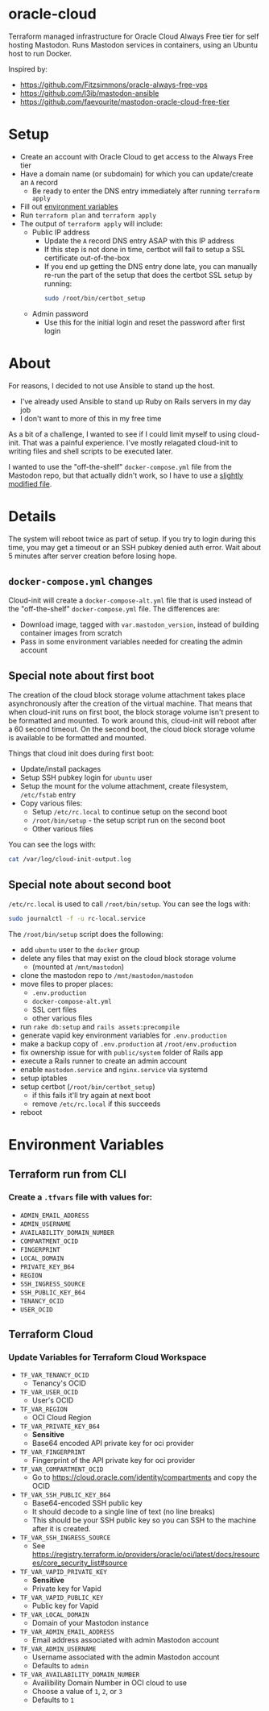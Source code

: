 # oracle-cloud
Terraform managed infrastructure for Oracle Cloud Always Free tier for
self hosting Mastodon.  Runs Mastodon services in containers, using an Ubuntu
host to run Docker.

Inspired by:
  * https://github.com/Fitzsimmons/oracle-always-free-vps
  * https://github.com/l3ib/mastodon-ansible
  * https://github.com/faevourite/mastodon-oracle-cloud-free-tier

# Setup
  * Create an account with Oracle Cloud to get access to the Always Free tier
  * Have a domain name (or subdomain) for which you can update/create an `A`
    record
    * Be ready to enter the DNS entry immediately after running
      `terraform apply`
  * Fill out [environment variables](#environment-variables)
  * Run `terraform plan` and `terraform apply`
  * The output of `terraform apply` will include:
    * Public IP address
      * Update the `A` record DNS entry ASAP with this IP address
      * If this step is not done in time, certbot will fail to setup a SSL
        certificate out-of-the-box
      * If you end up getting the DNS entry done late, you can manually re-run
        the part of the setup that does the certbot SSL setup by running:
        ```bash
        sudo /root/bin/certbot_setup
        ```
    * Admin password
      * Use this for the initial login and reset the password after first login

# About
For reasons, I decided to not use Ansible to stand up the host.
  * I've already used Ansible to stand up Ruby on Rails servers in my day job
  * I don't want to more of this in my free time

As a bit of a challenge, I wanted to see if I could limit myself to using
cloud-init.  That was a painful experience.  I've mostly relagated cloud-init
to writing files and shell scripts to be executed later.

I wanted to use the "off-the-shelf" `docker-compose.yml` file from the Mastodon
repo, but that actually didn't work, so I have to use a
[slightly modified file](#docker-composeyml-changes).

# Details
The system will reboot twice as part of setup.  If you try to login during this
time, you may get a timeout or an SSH pubkey denied auth error.  Wait about 5
minutes after server creation before losing hope.

## `docker-compose.yml` changes
Cloud-init will create a `docker-compose-alt.yml` file that is used instead of
the "off-the-shelf" `docker-compose.yml` file.  The differences are:
  * Download image, tagged with `var.mastodon_version`, instead of building
    container images from scratch
  * Pass in some environment variables needed for creating the admin account

## Special note about first boot
The creation of the cloud block storage volume attachment takes place
asynchronously after the creation of the virtual machine.  That means that when
cloud-init runs on first boot, the block storage volume isn't present to be
formatted and mounted.  To work around this, cloud-init will reboot after a 60
second timeout.  On the second boot, the cloud block storage volume is available
to be formatted and mounted.

Things that cloud init does during first boot:
  * Update/install packages
  * Setup SSH pubkey login for `ubuntu` user
  * Setup the mount for the volume attachment, create filesystem, `/etc/fstab`
    entry
  * Copy various files:
    * Setup `/etc/rc.local` to continue setup on the second boot
    * `/root/bin/setup` - the setup script run on the second boot
    * Other various files

You can see the logs with:
```bash
cat /var/log/cloud-init-output.log
```

## Special note about second boot
`/etc/rc.local` is used to call `/root/bin/setup`.  You can see the logs with:
```bash
sudo journalctl -f -u rc-local.service
```

The `/root/bin/setup` script does the following:
  * add `ubuntu` user to the `docker` group
  * delete any files that may exist on the cloud block storage volume
    * (mounted at `/mnt/mastodon`)
  * clone the mastodon repo to `/mnt/mastodon/mastodon`
  * move files to proper places:
    * `.env.production`
    * `docker-compose-alt.yml`
    * SSL cert files
    * other various files
  * run `rake db:setup` and `rails assets:precompile`
  * generate vapid key environment variables for `.env.production`
  * make a backup copy of `.env.production` at `/root/env.production`
  * fix ownership issue for with `public/system` folder of Rails app
  * execute a Rails runner to create an admin account
  * enable `mastodon.service` and `nginx.service` via systemd
  * setup iptables
  * setup certbot (`/root/bin/certbot_setup`)
    * if this fails it'll try again at next boot
    * remove `/etc/rc.local` if this succeeds
  * reboot

# Environment Variables
## Terraform run from CLI
### Create a `.tfvars` file with values for:
  * `ADMIN_EMAIL_ADDRESS`
  * `ADMIN_USERNAME`
  * `AVAILABILITY_DOMAIN_NUMBER`
  * `COMPARTMENT_OCID`
  * `FINGERPRINT`
  * `LOCAL_DOMAIN`
  * `PRIVATE_KEY_B64`
  * `REGION`
  * `SSH_INGRESS_SOURCE`
  * `SSH_PUBLIC_KEY_B64`
  * `TENANCY_OCID`
  * `USER_OCID`

## Terraform Cloud
### Update Variables for Terraform Cloud Workspace
  * `TF_VAR_TENANCY_OCID`
    * Tenancy's OCID
  * `TF_VAR_USER_OCID `
    * User's OCID
  * `TF_VAR_REGION `
    * OCI Cloud Region
  * `TF_VAR_PRIVATE_KEY_B64 `
    * **Sensitive**
    * Base64 encoded API private key for oci provider
  * `TF_VAR_FINGERPRINT `
    * Fingerprint of the API private key for oci provider
  * `TF_VAR_COMPARTMENT_OCID`
    * Go to https://cloud.oracle.com/identity/compartments and copy the OCID
  * `TF_VAR_SSH_PUBLIC_KEY_B64`
    * Base64-encoded SSH public key
    * It should decode to a single line of text (no line breaks)
    * This should be your SSH public key so you can SSH to the machine after it
      is created.
  * `TF_VAR_SSH_INGRESS_SOURCE`
    * See https://registry.terraform.io/providers/oracle/oci/latest/docs/resources/core_security_list#source
  * `TF_VAR_VAPID_PRIVATE_KEY`
    * **Sensitive**
    * Private key for Vapid
  * `TF_VAR_VAPID_PUBLIC_KEY`
    * Public key for Vapid
  * `TF_VAR_LOCAL_DOMAIN`
    * Domain of your Mastodon instance
  * `TF_VAR_ADMIN_EMAIL_ADDRESS`
    * Email address associated with admin Mastodon account
  * `TF_VAR_ADMIN_USERNAME`
    * Username associated with the admin Mastodon account
    * Defaults to `admin`
  * `TF_VAR_AVAILABILITY_DOMAIN_NUMBER`
    * Availibility Domain Number in OCI cloud to use
    * Choose a value of `1`, `2`, or `3`
    * Defaults to `1`
